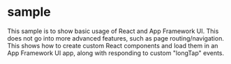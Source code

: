 # sample

This sample is to show basic usage of React and App Framework UI.  This does not go into more advanced features, such as page routing/navigation.  This shows how to create custom React components and load them in an App Framework UI app, along with responding to custom "longTap" events.